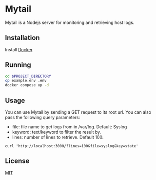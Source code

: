 # Mytail

Mytail is a Nodejs server for monitoring and retrieving host logs.

## Installation

Install [Docker](https://docs.docker.com/get-docker/).

## Running

```bash
cd $PROJECT_DIRECTORY
cp example.env .env
docker compose up -d
```

## Usage

You can use Mytail by sending a GET request to its root url.
You can also pass the following query parameters:

- file: file name to get logs from in /var/log. Default: Syslog
- keyword: text/keyword to filter the result by.
- lines: number of lines to retrieve. Default 100.

```
curl 'http://localhost:3000/?lines=100&file=syslog&key=state'
```

## License

[MIT](https://choosealicense.com/licenses/mit/)
